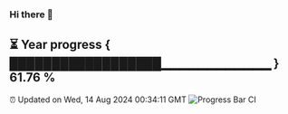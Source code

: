### Hi there 👋
⏳ Year progress { ██████████████████▁▁▁▁▁▁▁▁▁▁▁▁ } 61.76 %
---
⏰ Updated on Wed, 14 Aug 2024 00:34:11 GMT
![Progress Bar CI](https://github.com/Moyi321/Moyi321/workflows/Progress%20Bar%20CI/badge.svg)
